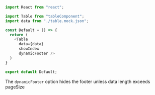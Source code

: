 ```js
import React from "react";

import Table from "tableComponent";
import data from "./table.mock.json";

const Default = () => {
  return (
    <Table
      data={data}
      showIndex
      dynamicFooter />
  )
}

export default Default;
```

The `dynamicFooter` option hides the footer unless data length exceeds pageSize
